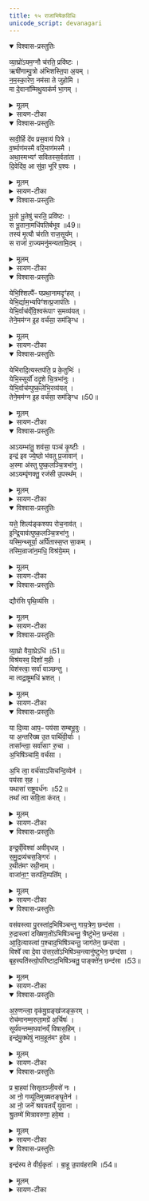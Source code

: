 ```yaml
---
title: १५ राजाभिषेकविधिः
unicode_script: devanagari
---
```


<details open><summary>विश्वास-प्रस्तुतिः</summary>

व्या॒घ्रो॑ऽयम॒ग्नौ च॑रति॒ प्रवि॑ष्टः ।  
ऋषी॑णाम्पु॒त्रो अ॑भिशस्ति॒पा अ॒यम् ।   
न॒म॒स्का॒रेण॒ नम॑सा ते जुहोमि ।  
मा दे॒वाना᳚म्मिथु॒याक॑र्म भा॒गम् ।  
</details>

<details><summary>मूलम्</summary>

व्या॒घ्रो॑ऽयम॒ग्नौ च॑रति॒ प्रवि॑ष्टः ।  
ऋषी॑णाम्पु॒त्रो अ॑भिशस्ति॒पा अ॒यम् ।   
न॒म॒स्का॒रेण॒ नम॑सा ते जुहोमि ।  
मा दे॒वाना᳚म्मिथु॒याक॑र्म भा॒गम् ।  
</details>

<details><summary>सायण-टीका</summary>

(SB) 1चतुर्दशेऽप्तोर्यामोऽभिहितः । अथ पञ्चदशषोडशसप्तदशेष्वनुवाकेषु यज्ञसंयुक्तालौकिको राजाभिषेकोऽभिधीयते । तत्रास्मिन्ननुवाके तावदादौ होममन्त्रा उच्यन्ते । कल्पः - 'व्याघ्रोऽयमग्नाविति सप्ताहुतीर्हुत्वा' इति । तत्र प्रथमामृचमाह - अयमभिषेकार्हो राजाऽस्मिन्नाहुत्याधारेऽग्नौ प्रविष्टो व्याघ्रवदप्रधृष्यो भूत्वा लोके चरति । सोऽयमृषीणामृत्विजां पुत्रः, अभिषेकसंस्कारेण तैरुत्पादितत्वात् । अभिशस्तिपाः पापेभ्यः पाता रक्षिता भवत्विति शेषः । हेऽग्ने ते तव नमस्कारेण यूक्तोऽहं नमसा उपनतेन हविषा जुहोमि । देवानां भागं मिथुया कर्म यथा मिथ्या भवति तथा वयं मा कर्ष्म किंतु सत्यमेव कुर्म इत्यर्थः ॥
</details>

<details open><summary>विश्वास-प्रस्तुतिः</summary>

सावी॒र्हि दे॑व प्रस॒वाय॑ पित्रे ।   
व॒र्ष्माण॑मस्मै वरि॒माण॑मस्मै ।  
अथा॒स्मभ्यꣳ॑ सवितस्स॒र्वता॑ता ।  
दि॒वेदि॑व॒ आ सु॑वा॒ भूरि॑ प॒श्वः ।  
</details>

<details><summary>मूलम्</summary>

सावी॒र्हि दे॑व प्रस॒वाय॑ पित्रे ।   
व॒र्ष्माण॑मस्मै वरि॒माण॑मस्मै ।  
अथा॒स्मभ्यꣳ॑ सवितस्स॒र्वता॑ता ।  
दि॒वेदि॑व॒ आ सु॑वा॒ भूरि॑ प॒श्वः ।  
</details>

<details><summary>सायण-टीका</summary>

2अथ द्वितीयामाह - हे देव प्रसवाय प्रजानां प्रेरकाय पित्रे पालकायास्मै राज्ञे वर्ष्माणं सावीर्हि सर्वथा प्रेरय । अस्य राज्ञो देहो यथा सर्वान्पालयति तथा त्वमनुगृहाणेत्यर्थः । किं चास्मै राज्ञे वरिमाणमुरुत्वं राज्यविस्तारं सावीः प्रेरय अनुजानीहि । अथ अनन्तरं हे सवितः सर्वे देवास्तायन्ते विस्तीर्यन्त एष्विति सर्वताता ये यज्ञास्तेषु सर्वताता अस्मभ्यमस्मदर्थं भूरिपश्वः भृरीन्बहुलान्पशून् आसुव सर्वतः प्रेरय ॥
</details>

<details open><summary>विश्वास-प्रस्तुतिः</summary>

भू॒तो भू॒तेषु॑ चरति॒ प्रवि॑ष्टः ।  
स भू॒ताना॒मधि॑पतिर्बभूव ॥49॥  
तस्य॑ मृ॒त्यौ च॑रति राज॒सूय᳚म् ।   
स राजा॑ रा॒ज्यमनु॑मन्यतामि॒दम् ।
</details>

<details><summary>मूलम्</summary>

भू॒तो भू॒तेषु॑ चरति॒ प्रवि॑ष्टः ।  
स भू॒ताना॒मधि॑पतिर्बभूव ॥49॥  
तस्य॑ मृ॒त्यौ च॑रति राज॒सूय᳚म् ।   
स राजा॑ रा॒ज्यमनु॑मन्यतामि॒दम् ।
</details>

<details><summary>सायण-टीका</summary>

3अथ तृतीयामाह - भूतेषु प्राणिजातेषु मध्ये प्रविष्टोऽयं भूतः स्वयमुद्भूतश्चरति सर्वनियामकत्वेन प्रवर्तते । अत एव भूतानां प्राणिनां सर्वेषामधिपतिः स्वामी बभूव । तस्य राज्ञो मृत्यौ दुष्टशिक्षारूपमरणनिमित्तभूते सति राजसूयं चरति । राजा सूयतेऽभिषिच्यतेऽस्मिन्कर्मणीति राजसूयाख्यमिममभिषेकमिदं कर्म च दुष्टशिक्षार्थं प्रवर्तत इत्यर्थः । सोऽभिषिक्तो राजा राज्यमिदमनुमन्यतां दुष्टशिक्षाशिष्टपरिपालनरूपं यद्राजकृत्यं तदङ्गीकरोतु ॥
</details>

<details open><summary>विश्वास-प्रस्तुतिः</summary>

येभि॒श्शिल्पै᳚ᳶ पप्रथा॒नामदृꣳ॑हत् ।  
येभि॒र्द्याम॒भ्यपिꣳ॑शत्प्र॒जाप॑तिः ।  
येभि॒र्वाच॑व्ँवि॒श्वरू॑पाꣳ स॒मव्य॑यत् ।  
तेने॒मम॑ग्न इ॒ह वर्च॑सा॒ सम॑ङ्ग्धि ।  
</details>

<details><summary>मूलम्</summary>

येभि॒श्शिल्पै᳚ᳶ पप्रथा॒नामदृꣳ॑हत् ।  
येभि॒र्द्याम॒भ्यपिꣳ॑शत्प्र॒जाप॑तिः ।  
येभि॒र्वाच॑व्ँवि॒श्वरू॑पाꣳ स॒मव्य॑यत् ।  
तेने॒मम॑ग्न इ॒ह वर्च॑सा॒ सम॑ङ्ग्धि ।  
</details>

<details><summary>सायण-टीका</summary>

4अथ चतुर्थीमाह - प्रजापतिर्येभिः शिल्पैः कौशलैः पप्रथानां विस्तारयुक्तामिमां पृथिवीमदृंहत् दृढीकृतवान्, तथा येभिः कर्मकौशलैर्द्यां द्युलोकमभ्यपिंशत् अभितश्चन्द्रतारकादिभिः सुरूपामकरोत्, तथा येभिर्यैः कर्मकौशलैर्वाचमिमामुच्चार्यमाणां विश्वरूपां नानापदार्थवाचकत्वेनानेकरूपां समव्ययत् सम्यक्संपादितवान्, तेन तथाविधकौशलजातेन वर्चसा तद्योगेन बलेन च हेऽग्ने इमं राजानमिह लोके समङ्ग्धि समर्थं कुरु, तथाविधसामर्थ्येन संयोजयेत्यर्थः ॥
</details>

<details open><summary>विश्वास-प्रस्तुतिः</summary>

येभि॑रादि॒त्यस्तप॑ति॒ प्र के॒तुभिः॑ ।  
येभि॒स्सूर्यो॑ ददृ॒शे चि॒त्रभा॑नुः ।   
येभि॒र्वाच॑म्पुष्क॒लेभि॒रव्य॑यत् ।  
तेने॒मम॑ग्न इ॒ह वर्च॑सा॒ सम॑ङ्ग्धि ॥50॥  
</details>

<details><summary>मूलम्</summary>

येभि॑रादि॒त्यस्तप॑ति॒ प्र के॒तुभिः॑ ।  
येभि॒स्सूर्यो॑ ददृ॒शे चि॒त्रभा॑नुः ।   
येभि॒र्वाच॑म्पुष्क॒लेभि॒रव्य॑यत् ।  
तेने॒मम॑ग्न इ॒ह वर्च॑सा॒ सम॑ङ्ग्धि ॥50॥  
</details>

<details><summary>सायण-टीका</summary>

5अथ पञ्चमीमाह - येभिः प्रकेतुभिः प्रकृष्टतेजोविशेषैरयमादित्यः सर्वत्र तापं करोति, किंच येभिर्यैस्तेजोविशेषैः सूर्यश्चित्रभानुर्हृदये विचित्ररश्मियुक्तोऽयमिति प्राणिभिर्दृश्यते, येभिर्यैस्तेजोविशेषैः पुष्कलैः संपूर्णैर्वाचं शब्दात्मिकामव्ययत् विविधां परिवृतां सर्वो जन्तुरकरोत् । तेनेत्यादि पूर्ववत् ॥
</details>

<details open><summary>विश्वास-प्रस्तुतिः</summary>

आऽयम्भा॑तु॒ शव॑सा॒ पञ्च॑ कृ॒ष्टीः ।  
इन्द्र॑ इव ज्ये॒ष्ठो भ॑वतु प्र॒जावान्॑ ।  
अ॒स्मा अ॑स्तु पुष्क॒लञ्चि॒त्रभा॑नु ।  
आऽयम्पृ॑णक्तु॒ रज॑सी उ॒पस्थ᳚म् ।   
</details>

<details><summary>मूलम्</summary>

आऽयम्भा॑तु॒ शव॑सा॒ पञ्च॑ कृ॒ष्टीः ।  
इन्द्र॑ इव ज्ये॒ष्ठो भ॑वतु प्र॒जावान्॑ ।  
अ॒स्मा अ॑स्तु पुष्क॒लञ्चि॒त्रभा॑नु ।  
आऽयम्पृ॑णक्तु॒ रज॑सी उ॒पस्थ᳚म् ।   
</details>

<details><summary>सायण-टीका</summary>

6अथ षष्ठीमाह - अयं राजा शवसा बलेन पञ्च कृष्टीः पञ्चसंख्याकान्मनुष्यान्निषादपञ्चमाब्राह्मणादिवर्णविशेषानाभातु समन्ताद्दीपयतु । किंचायं राजा स्वयमिन्द्र इव ज्येष्ठः प्रशस्यतमः प्रजावान् स्वाधीनप्रजायुक्तो भवतु । अस्मै राज्ञे विद्यमानं सर्ववस्तुजातं पुष्कलं संपूर्णं चित्रभानु विचित्रत्वेन भासमानं स्वस्वकार्यक्षममस्तु । किंचायं राजा रजसी रञ्जनात्मिके द्यावापृथिव्यावुपस्थं तत्समीपस्थितमन्तरिक्षं च आपृणक्तु तेजसा सर्वतः प्राप्नोतु पालयत्वित्यर्थः ॥
</details>

<details open><summary>विश्वास-प्रस्तुतिः</summary>

यत्ते॒ शिल्प॑ङ्कश्यप रोच॒नाव॑त् ।  
इ॒न्द्रि॒याव॑त्पुष्क॒लञ्चि॒त्रभा॑नु ।  
यस्मि॒न्थ्सूर्या॒ अर्पि॑तास्स॒प्त सा॒कम् ।   
तस्मि॒न्राजा॑न॒मधि॒ विश्र॑ये॒मम् ।  
</details>

<details><summary>मूलम्</summary>

यत्ते॒ शिल्प॑ङ्कश्यप रोच॒नाव॑त् ।  
इ॒न्द्रि॒याव॑त्पुष्क॒लञ्चि॒त्रभा॑नु ।  
यस्मि॒न्थ्सूर्या॒ अर्पि॑तास्स॒प्त सा॒कम् ।   
तस्मि॒न्राजा॑न॒मधि॒ विश्र॑ये॒मम् ।  
</details>

<details><summary>सायण-टीका</summary>

7अथ सप्तमीमाह - हे कश्यपाख्य प्रजापते ते तव यच्छिल्पं कर्मकौशलं रोचनावद्दीप्तिमत् इन्द्रियावद्वीर्योपेतं पुष्कलं संपूर्णं चित्रभानु विचित्रत्वेन भासमानम् । किंच यस्मिंस्त्वदीये शिल्पे सप्तसंख्याकाः सूर्याः साकमर्पिताः सहावस्थापिताः । ते च सप्त सूर्या आरण्यकाण्डे 'आरोगो भ्राज' इत्यनुवाके प्रपञ्चिताः । तस्मिन् शिल्पे इमं राजानं अधिविश्रय अधिकत्वेनाश्रितं कुरु ॥
</details>

<details open><summary>विश्वास-प्रस्तुतिः</summary>

द्यौर॑सि पृथि॒व्य॑सि ।
</details>

<details><summary>मूलम्</summary>

द्यौर॑सि पृथि॒व्य॑सि ।
</details>

<details><summary>सायण-टीका</summary>

8कल्पः - 'द्यौरसि पृथिव्यसीति यजमानायतने शार्दूलचर्म प्राचीनग्रीवमुत्तरलोमास्तृणाति, इति । हे शार्दूलचर्म त्वं द्युलोकरूपमसि भूलोकरूपमसि ।
</details>

<details open><summary>विश्वास-प्रस्तुतिः</summary>

व्या॒घ्रो वैया॒घ्रेऽधि॑ ॥51॥  
विश्र॑यस्व॒ दिशो॑ म॒हीः ।  
विश॑स्त्वा॒ सर्वा॑ वाञ्छन्तु ।  
मा त्वद्रा॒ष्ट्रमधि॑ भ्रशत् ।  
</details>

<details><summary>मूलम्</summary>

व्या॒घ्रो वैया॒घ्रेऽधि॑ ॥51॥  
विश्र॑यस्व॒ दिशो॑ म॒हीः ।  
विश॑स्त्वा॒ सर्वा॑ वाञ्छन्तु ।  
मा त्वद्रा॒ष्ट्रमधि॑ भ्रशत् ।  
</details>

<details><summary>सायण-टीका</summary>

कल्पः - "तस्मिन्राजोपविशति 'व्याघ्रोवैयाघ्रे' इत्यासीनमभिमन्त्रयते" इति । हे राजन्, त्वं व्याध्रवदप्रधृष्यो भूत्वा व्याघ्रसंबन्धिनि चर्मण्यधि उपरिस्थितो महीर्महतीर्दिशः प्राच्यादिका विश्रयस्व विशेषणाश्रितो भव । सर्वा विशः प्रजास्त्वां वाञ्छन्तु कामयन्तु । इदं राष्ट्रं त्वत् माऽधिभ्रशत् त्वत्सकाशाद्भ्रष्टं मा भूत् ॥
</details>

<details open><summary>विश्वास-प्रस्तुतिः</summary>

या दि॒व्या आप॒ᳶ पय॑सा सम्बभू॒वुः ।   
या अ॒न्तरि॑ख्ष उ॒त पार्थि॑वी॒र्याः ।  
तासा᳚न्त्वा॒ सर्वा॑साꣳ रु॒चा ।   
अ॒भिषि॑ञ्चामि॒ वर्च॑सा ।   

अ॒भि त्वा॒ वर्च॑साऽसिचन्दि॒व्येन॑ ।  
पय॑सा स॒ह ।   
यथासा॑ राष्ट्र॒वर्ध॑नः ॥52॥   
तथा᳚ त्वा सवि॒ता क॑रत् ।  
</details>

<details><summary>मूलम्</summary>

या दि॒व्या आप॒ᳶ पय॑सा सम्बभू॒वुः ।   
या अ॒न्तरि॑ख्ष उ॒त पार्थि॑वी॒र्याः ।  
तासा᳚न्त्वा॒ सर्वा॑साꣳ रु॒चा ।   
अ॒भिषि॑ञ्चामि॒ वर्च॑सा ।   

अ॒भि त्वा॒ वर्च॑साऽसिचन्दि॒व्येन॑ ।  
पय॑सा स॒ह ।   
यथासा॑ राष्ट्र॒वर्ध॑नः ॥52॥   
तथा᳚ त्वा सवि॒ता क॑रत् ।  
</details>

<details><summary>सायण-टीका</summary>

9कल्पः - "अथैनं तोक्मावास्ताभिर्दूर्वावास्ताभिर्वाऽद्भिरभिषिञ्चति 'या दिव्या आपः' इति प्रतिपद्यापाङ्क्तात्" इति । यास्वप्सु तोक्मानि व्रीह्यङ्कुराण्यवास्तानि प्रक्षिप्तानि ता आपस्तोक्मावास्ता एवं दूर्वावास्ता अपि । दिव्या दिवि भवा आपो याः पयसा क्षीरेण सह संबभूवुः । अन्तरिक्षे याः संबभूवुः । उत अपिच पार्थिवीः पृथिव्यामुत्पन्ना या आपस्तासां सर्वासां रुचा दीप्त्या वर्चसा बलेन हे राजंस्त्वामभिषिञ्चामि ।  

पयसा दिव्येन सह वर्चसा बलेन त्वामभितः सिचं सर्वतः सिक्तं करोमि । यथा लोके सविता स्वयं राष्ट्रवर्धन आस तथा त्वामपि राष्ट्रवर्धनं करोतु ।
</details>

<details open><summary>विश्वास-प्रस्तुतिः</summary>

इन्द्र॒व्ँविश्वा॑ अवीवृधन्न् ।  
स॒मु॒द्रव्य॑चस॒ङ्गिरः॑ ।  
र॒थीत॑मꣳ रथी॒नाम् ।  
वाजा॑ना॒ꣳ॒ सत्प॑ति॒म्पति᳚म् ।
</details>

<details><summary>मूलम्</summary>

इन्द्र॒व्ँविश्वा॑ अवीवृधन्न् ।  
स॒मु॒द्रव्य॑चस॒ङ्गिरः॑ ।  
र॒थीत॑मꣳ रथी॒नाम् ।  
वाजा॑ना॒ꣳ॒ सत्प॑ति॒म्पति᳚म् ।
</details>

<details><summary>सायण-टीका</summary>

विश्वा गिरः सर्वाः स्तुतिरूपा वाचस्त्वामवीवृधन् वर्धितवत्यः । कीदृशं त्वाम्? इद्रं परमैश्वर्ययुक्तं समुद्रव्यचसं समुद्रवद्व्यापिनं रथीनां रथीतमम् रथयुक्तानां राज्ञां मध्येऽतिशयेन रथस्वामिनं वाजानामन्नानां पतिं पालकं तथा सत्पतिं सन्मार्गवर्तिनां फालकम् ।
</details>

<details open><summary>विश्वास-प्रस्तुतिः</summary>

वस॑वस्त्वा पु॒रस्ता॑द॒भिषि॑ञ्चन्तु गाय॒त्रेण॒ छन्द॑सा ।  
रु॒द्रास्त्वा॑ दख्षिण॒तो॑ऽभिषि॑ञ्चन्तु॒ त्रैष्टु॑भेन॒ छन्द॑सा ।  
आ॒दि॒त्यास्त्वा॑ प॒श्चाद॒भिषि॑ञ्चन्तु॒ जाग॑तेन॒ छन्द॑सा ।  
विश्वे᳚ त्वा दे॒वा उ॑त्तर॒तो॑ऽभिषि॑ञ्च॒न्त्वानु॑ष्टुभेन॒ छन्द॑सा ।  
बृह॒स्पति॑स्त्वो॒परि॑ष्टाद॒भिषि॑ञ्चतु॒ पाङ्क्ते॑न॒ छन्द॑सा ॥53॥   
</details>

<details><summary>मूलम्</summary>

वस॑वस्त्वा पु॒रस्ता॑द॒भिषि॑ञ्चन्तु गाय॒त्रेण॒ छन्द॑सा ।  
रु॒द्रास्त्वा॑ दख्षिण॒तो॑ऽभिषि॑ञ्चन्तु॒ त्रैष्टु॑भेन॒ छन्द॑सा ।  
आ॒दि॒त्यास्त्वा॑ प॒श्चाद॒भिषि॑ञ्चन्तु॒ जाग॑तेन॒ छन्द॑सा ।  
विश्वे᳚ त्वा दे॒वा उ॑त्तर॒तो॑ऽभिषि॑ञ्च॒न्त्वानु॑ष्टुभेन॒ छन्द॑सा ।  
बृह॒स्पति॑स्त्वो॒परि॑ष्टाद॒भिषि॑ञ्चतु॒ पाङ्क्ते॑न॒ छन्द॑सा ॥53॥   
</details>

<details><summary>सायण-टीका</summary>

हे राजन् त्वां पुरस्तात्पूर्वस्यां दिशि गायत्रच्छन्दोभिमानिदेवेन सह वसवोऽभिषिञ्चन्तु । एवं रुद्रास्त्वेत्यादिवाक्येष्वपि योजनीयम् ॥
</details>

<details open><summary>विश्वास-प्रस्तुतिः</summary>

अ॒रु॒णन्त्वा॒ वृक॑मु॒ग्रङ्ख॑जङ्क॒रम् ।  
रोच॑मानम्म॒रुता॒मग्रे॑ अ॒र्चिषः॑ ।  
सूर्य॑वन्तम्म॒घवा॑नव्ँ विषास॒हिम् ।  
इन्द्र॑मु॒क्थेषु॑ नाम॒हूत॑मꣳ हुवेम ।  
</details>

<details><summary>मूलम्</summary>

अ॒रु॒णन्त्वा॒ वृक॑मु॒ग्रङ्ख॑जङ्क॒रम् ।  
रोच॑मानम्म॒रुता॒मग्रे॑ अ॒र्चिषः॑ ।  
सूर्य॑वन्तम्म॒घवा॑नव्ँ विषास॒हिम् ।  
इन्द्र॑मु॒क्थेषु॑ नाम॒हूत॑मꣳ हुवेम ।  
</details>

<details><summary>सायण-टीका</summary>

10कल्पः - 'अरुणं त्वा वृकमित्येनमभिमन्त्र्य' इति । हे राजन् त्वामुक्थ्येषु स्तोत्रेष्विन्द्रं हुवेम इन्द्रत्वेनाह्वयाम इन्द्रनाम्नैव व्यवहराम इत्यर्थः । कीदृशं त्वां? अरुणं उदयकालीनसूर्यसदृशं, वृकं आरण्यमृगवच्छत्रूणां भयहेतुम् । अतएवोग्रं, खजकरं खजः शत्रूणां भर्त्सनं तत्करोतीति खजंकरस्तं, मरुतां देवानामर्चिषः अग्रे रोचमानं, तदीयप्रकाशादप्यधिकेन प्रकाशेन युक्तमित्यर्थः । सूर्यवन्तं उपमानार्थं सूर्योऽस्यास्तीति सूर्यवास्तं, मघवानं अन्नवन्तं, विषवद्वैरिणः सहतेऽभिभवतीति विषासहिस्तं, नामहूतं युद्धेषु शत्रूनतिशयेन तत्तन्नाम्नाऽऽह्वयतीति नामहूतस्तम् ॥
</details>

<details open><summary>विश्वास-प्रस्तुतिः</summary>

प्र बा॒हवा॑ सिसृतञ्जी॒वसे॑ नः ।   
आ नो॒ गव्यू॑तिमुख्षतङ्घृ॒तेन॑ ।   
आ नो॒ जने᳚ श्रवयतय्ँ युवाना ।   
श्रु॒तम्मे॑ मित्रावरुणा॒ हवे॒मा ।  
</details>

<details><summary>मूलम्</summary>

प्र बा॒हवा॑ सिसृतञ्जी॒वसे॑ नः ।   
आ नो॒ गव्यू॑तिमुख्षतङ्घृ॒तेन॑ ।   
आ नो॒ जने᳚ श्रवयतय्ँ युवाना ।   
श्रु॒तम्मे॑ मित्रावरुणा॒ हवे॒मा ।  
</details>

<details><summary>सायण-टीका</summary>

11कल्पः - 'प्र बाहवेति बाहू प्रसार्य' इति । हे बाहवा उभौ बाहू नोऽस्माकं जीवसे जीवनाय प्रसिसृतं प्रसुतौ भवतम् । नोऽस्माकं गव्यूतिं गोसमूहं घृतेन उक्षतं सिञ्चतम् । युवाना तरुणौ परस्परमिश्रितौ वा युवां नोऽस्मान् जने जनसमूहे आश्रवयतं सर्वत्र प्रख्यापयतम् । हे मित्रावरुणरूपौ बाहू मे मदीयं इमा हव इदमाह्वानं श्रुतं शृणुतम् ॥
</details>

<details open><summary>विश्वास-प्रस्तुतिः</summary>

इन्द्र॑स्य ते वीर्य॒कृतः॑ ।
बा॒हू उ॒पाव॑हरामि ॥54॥  
</details>

<details><summary>मूलम्</summary>

इन्द्र॑स्य ते वीर्य॒कृतः॑ ।
बा॒हू उ॒पाव॑हरामि ॥54॥  
</details>

<details><summary>सायण-टीका</summary>

12कल्पः - 'इन्द्रस्य ते वीर्यकृत इत्युपाहरति' इति । हे राजन् वीर्यकृतः पराक्रमकारिण इन्द्रस्य परमैश्वर्ययुक्तस्य ते तव प्रसृतौ बाहू उपावहरामि पुनः संकुचितौ करोमि ॥

अत्र विनियोगसंग्रहः-   
व्याघ्रो राजाभिषेकाय जुडुयात्सप्तमन्त्रकैः ।  
द्यौर्व्याघ्रचर्म संस्तीर्य तत्स्थं व्याघ्रोऽभिमन्त्रयेत् ॥  
अभिषिञ्चेदष्टभिर्वा, अरुणं मन्त्रयेत्तथा ॥ १ ॥  

प्र बाहवा प्रसारः स्यादिद्रोपावहरेदुभौ ।  
अनुवाके पञ्चदशे प्रोक्ता मन्त्रास्तु विंशतिः ॥ २ ॥  

इति श्रीमत्सायणाचार्यविरचिते माधवीये वेदार्थप्रकाशे कृष्णयजुर्वेदीयतैत्तिरीयब्राह्मणभाष्ये द्वितीयाष्टके सप्तमप्रपाठके पञ्चदशोऽनुवाकः ॥  

</details>

